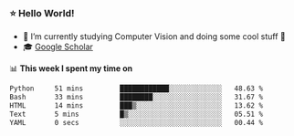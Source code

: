 ### ⭐️ Hello World!

<!--
**hologerry/hologerry** is a ✨ _special_ ✨ repository because its `README.md` (this file) appears on your GitHub profile.

Here are some ideas to get you started:

- 🔭 I’m currently working and studying on Computer Vision
- 🌱 I’m currently learning at Peking University
- 💬 Ask me about 
- 📫 How to reach me: E-mail
- 😄 Pronouns: he/his
- ⚡ Fun fact: Music is the Power
-->


- 🔭 I’m currently studying Computer Vision and doing some cool stuff 🤖
- 🎓 [Google Scholar](https://scholar.google.com/citations?user=3ykqW9wAAAAJ&hl=en)


📊 **This week I spent my time on**

<!--START_SECTION:waka-->

```txt
Python     51 mins         ████████████░░░░░░░░░░░░░   48.63 %
Bash       33 mins         ████████░░░░░░░░░░░░░░░░░   31.67 %
HTML       14 mins         ███▒░░░░░░░░░░░░░░░░░░░░░   13.62 %
Text       5 mins          █▒░░░░░░░░░░░░░░░░░░░░░░░   05.51 %
YAML       0 secs          ░░░░░░░░░░░░░░░░░░░░░░░░░   00.44 %
```

<!--END_SECTION:waka-->

